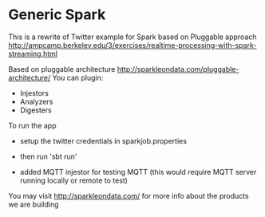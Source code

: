 # Generic Spark
This is a  rewrite of Twitter example for Spark based on Pluggable approach
http://ampcamp.berkeley.edu/3/exercises/realtime-processing-with-spark-streaming.html


Based on pluggable architecture  http://sparkleondata.com/pluggable-architecture/
You can plugin:
- Injestors
- Analyzers
- Digesters


To run the app
- setup the twitter credentials in sparkjob.properties
- then run 'sbt run'

- added MQTT injestor for testing MQTT (this would require MQTT server running locally or remote to test)

You may visit http://sparkleondata.com/ for more info about the products we are building
